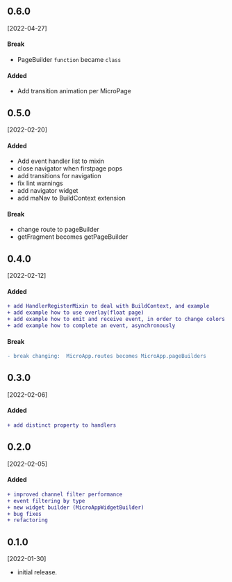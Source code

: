 ## 0.6.0
[2022-04-27]
#### Break
- PageBuilder `function` became `class`
#### Added
- Add transition animation per MicroPage


## 0.5.0
[2022-02-20]
#### Added
- Add event handler list to mixin
- close navigator when firstpage pops
- add transitions for navigation
- fix lint warnings
- add navigator widget
- add maNav to BuildContext extension
#### Break
- change route to pageBuilder
- getFragment becomes getPageBuilder


## 0.4.0
[2022-02-12]
#### Added
``` diff
+ add HandlerRegisterMixin to deal with BuildContext, and example
+ add example how to use overlay(float page)
+ add example how to emit and receive event, in order to change colors on other micro app component
+ add example how to complete an event, asynchronously
```

#### Break
```diff
- break changing:  MicroApp.routes becomes MicroApp.pageBuilders
```
  
## 0.3.0
[2022-02-06]
#### Added
```diff
+ add distinct property to handlers
```

## 0.2.0
[2022-02-05]
#### Added
```diff
+ improved channel filter performance
+ event filtering by type
+ new widget builder (MicroAppWidgetBuilder)
+ bug fixes
+ refactoring
```

## 0.1.0
[2022-01-30]
* initial release.


